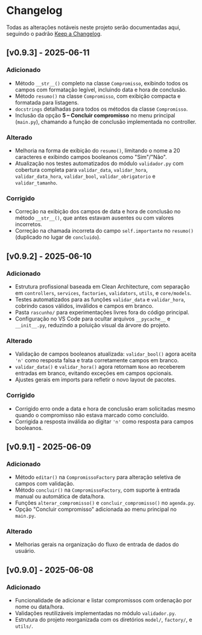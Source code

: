 # Changelog

Todas as alterações notáveis neste projeto serão documentadas aqui, seguindo o padrão [Keep a Changelog](https://keepachangelog.com/pt-BR/1.0.0/).

## [v0.9.3] - 2025-06-11

### Adicionado
- Método `__str__()` completo na classe `Compromisso`, exibindo todos os campos com formatação legível, incluindo data e hora de conclusão.
- Método `resumo()` na classe `Compromisso`, com exibição compacta e formatada para listagens.
- `docstrings` detalhadas para todos os métodos da classe `Compromisso`.
- Inclusão da opção **5 – Concluir compromisso** no menu principal (`main.py`), chamando a função de conclusão implementada no controller.

### Alterado
- Melhoria na forma de exibição do `resumo()`, limitando o nome a 20 caracteres e exibindo campos booleanos como "Sim"/"Não".
- Atualização nos testes automatizados do módulo `validador.py` com cobertura completa para `validar_data`, `validar_hora`, `validar_data_hora`, `validar_bool`, `validar_obrigatorio` e `validar_tamanho`.

### Corrigido
- Correção na exibição dos campos de data e hora de conclusão no método `__str__()`, que antes estavam ausentes ou com valores incorretos.
- Correção na chamada incorreta do campo `self.importante` no `resumo()` (duplicado no lugar de `concluido`).

## [v0.9.2] - 2025-06-10

### Adicionado
- Estrutura profissional baseada em Clean Architecture, com separação em `controllers`, `services`, `factories`, `validators`, `utils`, e `core/models`.
- Testes automatizados para as funções `validar_data` e `validar_hora`, cobrindo casos válidos, inválidos e campos em branco.
- Pasta `rascunho/` para experimentações livres fora do código principal.
- Configuração no VS Code para ocultar arquivos `__pycache__` e `__init__.py`, reduzindo a poluição visual da árvore do projeto.

### Alterado
- Validação de campos booleanos atualizada: `validar_bool()` agora aceita `'n'` como resposta falsa e trata corretamente campos em branco.
- `validar_data()` e `validar_hora()` agora retornam `None` ao receberem entradas em branco, evitando exceções em campos opcionais.
- Ajustes gerais em imports para refletir o novo layout de pacotes.

### Corrigido
- Corrigido erro onde a data e hora de conclusão eram solicitadas mesmo quando o compromisso não estava marcado como concluído.
- Corrigida a resposta inválida ao digitar `'n'` como resposta para campos booleanos.

## [v0.9.1] - 2025-06-09
### Adicionado
- Método `editar()` na `CompromissoFactory` para alteração seletiva de campos com validação.
- Método `concluir()` na `CompromissoFactory`, com suporte à entrada manual ou automática de data/hora.
- Funções `alterar_compromisso()` e `concluir_compromisso()` no `agenda.py`.
- Opção "Concluir compromisso" adicionada ao menu principal no `main.py`.

### Alterado
- Melhorias gerais na organização do fluxo de entrada de dados do usuário.

## [v0.9.0] - 2025-06-08
### Adicionado
- Funcionalidade de adicionar e listar compromissos com ordenação por nome ou data/hora.
- Validações reutilizáveis implementadas no módulo `validador.py`.
- Estrutura do projeto reorganizada com os diretórios `model/`, `factory/`, e `utils/`.
